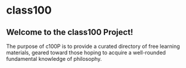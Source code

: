# class100

## Welcome to the class100 Project!

The purpose of c100P is to provide a curated directory of free learning materials, geared toward those hoping to acquire a well-rounded fundamental knowledge of philosophy.
